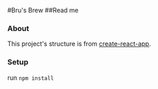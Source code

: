 #Bru's Brew
##Read me

### About

This project's structure is from [create-react-app](https://github.com/facebook/create-react-app).

### Setup

run `npm install`
